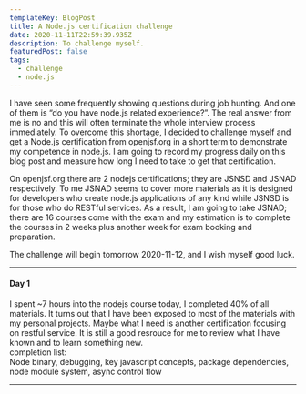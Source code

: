 ```yaml
---
templateKey: BlogPost
title: A Node.js certification challenge
date: 2020-11-11T22:59:39.935Z
description: To challenge myself.
featuredPost: false
tags:
  - challenge
  - node.js
---
```

I have seen some frequently showing questions during job hunting. And one of them is “do you have node.js related experience?”. The real answer from me is no and this will often terminate the whole interview process immediately. To overcome this shortage, I decided to challenge myself and get a Node.js certification from openjsf.org in a short term to demonstrate my competence in node.js. I am going to record my progress daily on this blog post and measure how long I need to take to get that certification.

On openjsf.org there are 2 nodejs certifications; they are JSNSD and JSNAD respectively. To me JSNAD seems to cover more materials as it is designed for developers who create node.js applications of any kind while JSNSD is for those who do RESTful services. As a result, I am going to take JSNAD; there are 16 courses come with the exam and my estimation is to complete the courses in 2 weeks plus another week for exam booking and preparation. 

The challenge will begin tomorrow 2020-11-12, and I wish myself good luck.

---
#### Day 1
I spent ~7 hours into the nodejs course today, I completed 40% of all materials.
It turns out that I have been exposed to most of the materials with my personal projects.
Maybe what I need is another certification focusing on restful service. 
It is still a good resrouce for me to review what I have known and to learn something new.\
completion list:\
Node binary, debugging, key javascript concepts, package dependencies, node module system,  async control flow

--- 
